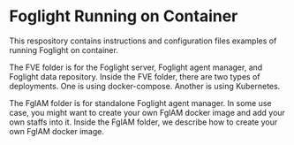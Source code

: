 # Foglight Running on Container

This respository contains instructions and configuration files examples of running Foglight on container. 

The FVE folder is for the Foglight server, Foglight agent manager, and Foglight data repository.  Inside the FVE folder, there are two types of deployments. One is using docker-compose. Another is using Kubernetes.  

The FglAM folder is for standalone Foglight agent manager. In some use case, you might want to create your own FglAM docker image and add your own staffs into it. Inside the FglAM folder, we describe how to create your own FglAM docker image. 
